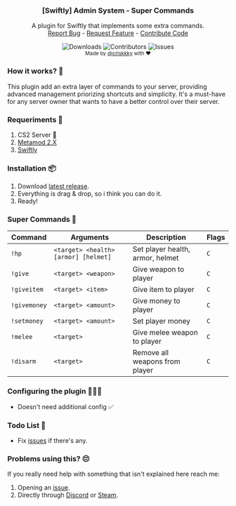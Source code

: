   <h3 align="center">[Swiftly] Admin System - Super Commands</h3>

  <p align="center">
    A plugin for Swiftly that implements some extra commands.
    <br/>
    <a href="https://github.com/criskkky/swiftly_supercommands/issues">Report Bug</a>
    -
    <a href="https://github.com/criskkky/swiftly_supercommands/issues">Request Feature</a>
    -
    <a href="https://github.com/criskkky/swiftly_supercommands/pulls">Contribute Code</a>
  </p>
</p>
  <p align="center">
  <img alt="Downloads" src="https://img.shields.io/github/downloads/criskkky/swiftly_supercommands/total?style=for-the-badge&color=cyan">
  <img alt="Contributors" src="https://img.shields.io/github/contributors/criskkky/swiftly_supercommands?color=cyan&style=for-the-badge">
  <img alt="Issues" src="https://img.shields.io/github/issues/criskkky/swiftly_supercommands?style=for-the-badge&color=cyan">
<br>
<sub>Made by <a href="https://github.com/criskkky" target="_blank">@criskkky</a> with ❤️</sub> 
  </p>

### How it works? 🤨
This plugin add an extra layer of commands to your server, providing advanced management priorizing shortcuts and simplicity. It's a must-have for any server owner that wants to have a better control over their server.

### Requeriments 📄
1. CS2 Server 🤡
2. [Metamod 2.X](https://www.sourcemm.net/downloads.php/?branch=master)
3. [Swiftly](https://github.com/swiftly-solution/swiftly/releases/latest)

### Installation 📦
1. Download [latest release](https://github.com/criskkky/swiftly_supercommands/releases/latest).
2. Everything is drag & drop, so i think you can do it.
3. Ready!

### Super Commands 🚀

| Command | Arguments | Description | Flags |
| --- | --- | --- | --- |
| `!hp` | `<target> <health> [armor] [helmet]` | Set player health, armor, helmet | `C` |
| `!give` | `<target> <weapon>` | Give weapon to player | `C` |
| `!giveitem` | `<target> <item>` | Give item to player | `C` |
| `!givemoney` | `<target> <amount>` | Give money to player | `C` |
| `!setmoney` | `<target> <amount>` | Set player money | `C` |
| `!melee` | `<target>` | Give melee weapon to player | `C` |
| `!disarm` | `<target>` | Remove all weapons from player | `C` |

### Configuring the plugin 👨🏻‍💻
- Doesn't need additional config ✅

### Todo List 🎯
- Fix [issues](https://github.com/criskkky/swiftly_supercommands/issues) if there's any.

### Problems using this? 😔
If you really need help with something that isn't explained here reach me:
1. Opening an [issue](https://github.com/criskkky/swiftly_supercommands/issues).
2. Directly through [Discord](<https://discord.com/users/404372759028957231>) or [Steam](<https://steamcommunity.com/profiles/76561197971142357>).
